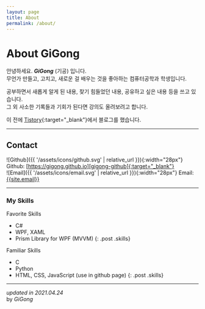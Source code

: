 ```yaml
---
layout: page
title: About
permalink: /about/
---
```


# About GiGong

안녕하세요. ***GiGong*** (기공) 입니다.  
무언가 만들고, 고치고, 새로운 걸 배우는 것을 좋아하는 컴퓨터공학과 학생입니다.

공부하면서 새롭게 알게 된 내용, 찾기 힘들었던 내용, 공유하고 싶은 내용 등을 쓰고 있습니다.  
그 외 사소한 기록들과 기회가 된다면 강의도 올려보려고 합니다.

이 전에 [Tistory](https://gigong.tistory.com/){:target="_blank"}에서 블로그를 했습니다.

---

## Contact
![Github]({{ '/assets/icons/github.svg' | relative_url }}){:width="28px"} Github: [https://gigong.github.io][gigong-github]{:target="_blank"}  
![Email]({{ '/assets/icons/email.svg' | relative_url }}){:width="28px"} Email: [{{site.email}}](mailto:{{site.email}})

---

### My Skills

Favorite Skills
  - C#
  - WPF, XAML
  - Prism Library for WPF (MVVM)
{: .post .skills}

Familiar Skills
  - C
  - Python
  - HTML, CSS, JavaScript (use in github page)
{: .post .skills}



---

*updated in 2021.04.24*  
by *GiGong*

[gigong-github]: {{site.github}}
